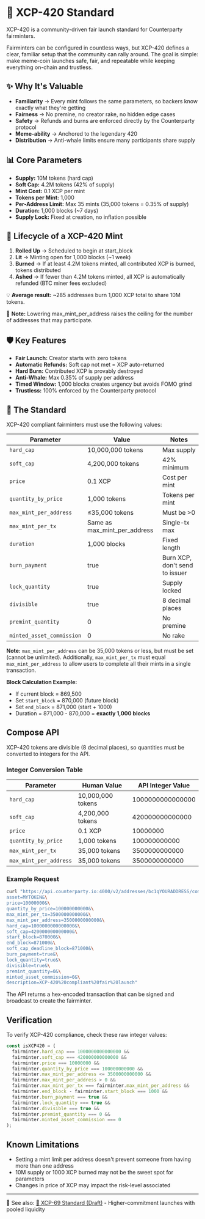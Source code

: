 # 🌿 XCP-420 Standard

XCP-420 is a community-driven fair launch standard for Counterparty fairminters.

Fairminters can be configured in countless ways, but XCP-420 defines a clear, familiar setup that the community can rally around. The goal is simple: make meme-coin launches safe, fair, and repeatable while keeping everything on-chain and trustless.

## ✨ Why It's Valuable

- **Familiarity** → Every mint follows the same parameters, so backers know exactly what they're getting
- **Fairness** → No premine, no creator rake, no hidden edge cases
- **Safety** → Refunds and burns are enforced directly by the Counterparty protocol
- **Meme-ability** → Anchored to the legendary 420
- **Distribution** → Anti-whale limits ensure many participants share supply

## 📊 Core Parameters

- **Supply:** 10M tokens (hard cap)
- **Soft Cap:** 4.2M tokens (42% of supply)
- **Mint Cost:** 0.1 XCP per mint
- **Tokens per Mint:** 1,000
- **Per-Address Limit:** Max 35 mints (35,000 tokens = 0.35% of supply)
- **Duration:** 1,000 blocks (~7 days)
- **Supply Lock:** Fixed at creation, no inflation possible

## 🔄 Lifecycle of a XCP-420 Mint

1. **Rolled Up** → Scheduled to begin at start_block
2. **Lit** → Minting open for 1,000 blocks (~1 week)
3. **Burned** → If at least 4.2M tokens minted, all contributed XCP is burned, tokens distributed
4. **Ashed** → If fewer than 4.2M tokens minted, all XCP is automatically refunded (BTC miner fees excluded)

💡 **Average result:** ~285 addresses burn 1,000 XCP total to share 10M tokens.

📝 **Note:** Lowering max_mint_per_address raises the ceiling for the number of addresses that may participate.

## 🛡️ Key Features

- **Fair Launch:** Creator starts with zero tokens
- **Automatic Refunds:** Soft cap not met = XCP auto-returned
- **Hard Burn:** Contributed XCP is provably destroyed
- **Anti-Whale:** Max 0.35% of supply per address
- **Timed Window:** 1,000 blocks creates urgency but avoids FOMO grind
- **Trustless:** 100% enforced by the Counterparty protocol

## 📐 The Standard

XCP-420 compliant fairminters must use the following values:

| Parameter | Value | Notes |
|-----------|-------|-------|
| `hard_cap` | 10,000,000 tokens | Max supply |
| `soft_cap` | 4,200,000 tokens | 42% minimum |
| `price` | 0.1 XCP | Cost per mint |
| `quantity_by_price` | 1,000 tokens | Tokens per mint |
| `max_mint_per_address` | ≤35,000 tokens | Must be >0 |
| `max_mint_per_tx` | Same as max_mint_per_address | Single-tx max |
| `duration` | 1,000 blocks | Fixed length |
| `burn_payment` | true | Burn XCP, don't send to issuer |
| `lock_quantity` | true | Supply locked |
| `divisible` | true | 8 decimal places |
| `premint_quantity` | 0 | No premine |
| `minted_asset_commission` | 0 | No rake |

**Note:** `max_mint_per_address` can be 35,000 tokens or less, but must be set (cannot be unlimited). Additionally, `max_mint_per_tx` must equal `max_mint_per_address` to allow users to complete all their mints in a single transaction.

**Block Calculation Example:**
- If current block = 869,500
- Set `start_block` = 870,000 (future block)
- Set `end_block` = 871,000 (start + 1000)
- Duration = 871,000 - 870,000 = **exactly 1,000 blocks**

## Compose API

XCP-420 tokens are divisible (8 decimal places), so quantities must be converted to integers for the API.

### Integer Conversion Table

| Parameter | Human Value | API Integer Value |
|-----------|------------|-------------------|
| `hard_cap` | 10,000,000 tokens | 1000000000000000 |
| `soft_cap` | 4,200,000 tokens | 420000000000000 |
| `price` | 0.1 XCP | 10000000 |
| `quantity_by_price` | 1,000 tokens | 100000000000 |
| `max_mint_per_tx` | 35,000 tokens | 3500000000000 |
| `max_mint_per_address` | 35,000 tokens | 3500000000000 |

### Example Request

```bash
curl "https://api.counterparty.io:4000/v2/addresses/bc1qYOURADDRESS/compose/fairminter?\
asset=MYTOKEN&\
price=10000000&\
quantity_by_price=100000000000&\
max_mint_per_tx=3500000000000&\
max_mint_per_address=3500000000000&\
hard_cap=1000000000000000&\
soft_cap=420000000000000&\
start_block=870000&\
end_block=871000&\
soft_cap_deadline_block=871000&\
burn_payment=true&\
lock_quantity=true&\
divisible=true&\
premint_quantity=0&\
minted_asset_commission=0&\
description=XCP-420%20compliant%20fair%20launch"
```

The API returns a hex-encoded transaction that can be signed and broadcast to create the fairminter.

## Verification

To verify XCP-420 compliance, check these raw integer values:

```javascript
const isXCP420 = (
  fairminter.hard_cap === 1000000000000000 &&
  fairminter.soft_cap === 420000000000000 &&
  fairminter.price === 10000000 &&
  fairminter.quantity_by_price === 100000000000 &&
  fairminter.max_mint_per_address <= 3500000000000 &&
  fairminter.max_mint_per_address > 0 &&
  fairminter.max_mint_per_tx === fairminter.max_mint_per_address &&
  fairminter.end_block - fairminter.start_block === 1000 &&
  fairminter.burn_payment === true &&
  fairminter.lock_quantity === true &&
  fairminter.divisible === true &&
  fairminter.premint_quantity === 0 &&
  fairminter.minted_asset_commission === 0
);
```

## Known Limitations

- Setting a mint limit per address doesn't prevent someone from having more than one address
- 10M supply or 1000 XCP burned may not be the sweet spot for parameters
- Changes in price of XCP may impact the risk-level associated

---

🔗 See also: [🍆 XCP-69 Standard (Draft)](./xcp-69.md) - Higher-commitment launches with pooled liquidity

